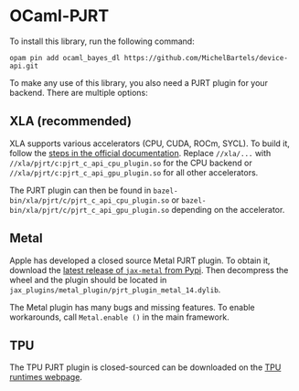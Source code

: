 # OCaml-PJRT
To install this library, run the following command:

``` shell
opam pin add ocaml_bayes_dl https://github.com/MichelBartels/device-api.git
```

To make any use of this library, you also need a PJRT plugin for your backend. There are multiple options:

## XLA (recommended)
XLA supports various accelerators (CPU, CUDA, ROCm, SYCL). To build it, follow the [steps in the official documentation](https://openxla.org/xla/build_from_source). Replace `//xla/...` with `//xla/pjrt/c:pjrt_c_api_cpu_plugin.so` for the CPU backend or `//xla/pjrt/c:pjrt_c_api_gpu_plugin.so` for all other accelerators.

The PJRT plugin can then be found in `bazel-bin/xla/pjrt/c/pjrt_c_api_cpu_plugin.so` or `bazel-bin/xla/pjrt/c/pjrt_c_api_gpu_plugin.so` depending on the accelerator.

## Metal
Apple has developed a closed source Metal PJRT plugin. To obtain it, download the [latest release of `jax-metal` from Pypi](https://pypi.org/project/jax-metal/#files). Then decompress the wheel and the plugin should be located in `jax_plugins/metal_plugin/pjrt_plugin_metal_14.dylib`.

The Metal plugin has many bugs and missing features. To enable workarounds, call `Metal.enable ()` in the main framework.

## TPU
The TPU PJRT plugin is closed-sourced can be downloaded on the [TPU runtimes webpage](https://cloud.google.com/tpu/docs/runtimes).
